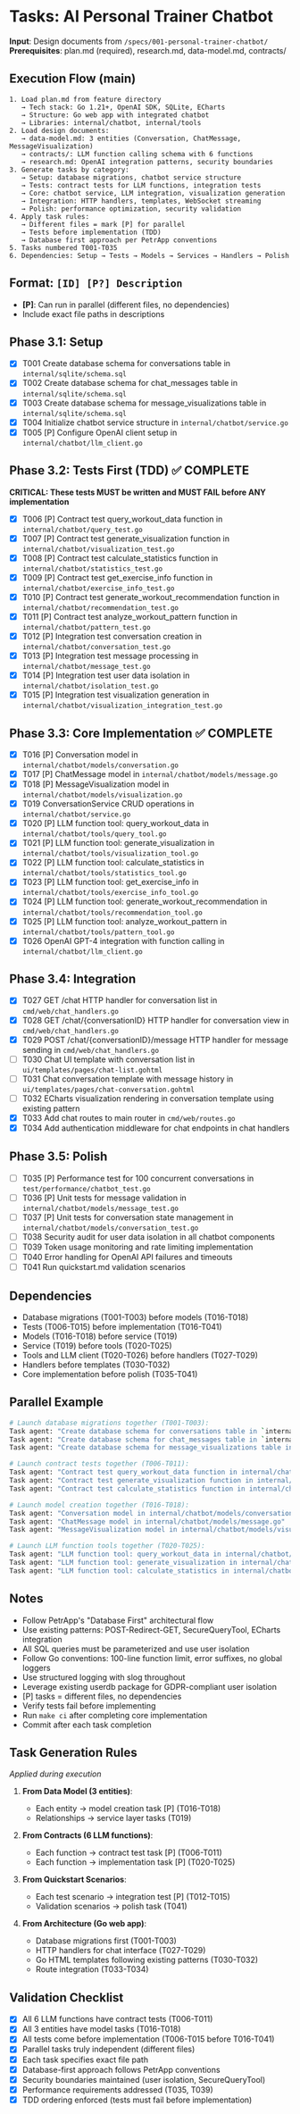 # Tasks: AI Personal Trainer Chatbot

**Input**: Design documents from `/specs/001-personal-trainer-chatbot/`
**Prerequisites**: plan.md (required), research.md, data-model.md, contracts/

## Execution Flow (main)
```
1. Load plan.md from feature directory
   → Tech stack: Go 1.21+, OpenAI SDK, SQLite, ECharts
   → Structure: Go web app with integrated chatbot
   → Libraries: internal/chatbot, internal/tools
2. Load design documents:
   → data-model.md: 3 entities (Conversation, ChatMessage, MessageVisualization)
   → contracts/: LLM function calling schema with 6 functions
   → research.md: OpenAI integration patterns, security boundaries
3. Generate tasks by category:
   → Setup: database migrations, chatbot service structure
   → Tests: contract tests for LLM functions, integration tests
   → Core: chatbot service, LLM integration, visualization generation
   → Integration: HTTP handlers, templates, WebSocket streaming
   → Polish: performance optimization, security validation
4. Apply task rules:
   → Different files = mark [P] for parallel
   → Tests before implementation (TDD)
   → Database first approach per PetrApp conventions
5. Tasks numbered T001-T035
6. Dependencies: Setup → Tests → Models → Services → Handlers → Polish
```

## Format: `[ID] [P?] Description`
- **[P]**: Can run in parallel (different files, no dependencies)
- Include exact file paths in descriptions

## Phase 3.1: Setup
- [X] T001 Create database schema for conversations table in `internal/sqlite/schema.sql`
- [X] T002 Create database schema for chat_messages table in `internal/sqlite/schema.sql`
- [X] T003 Create database schema for message_visualizations table in `internal/sqlite/schema.sql`
- [X] T004 Initialize chatbot service structure in `internal/chatbot/service.go`
- [X] T005 [P] Configure OpenAI client setup in `internal/chatbot/llm_client.go`

## Phase 3.2: Tests First (TDD) ✅ COMPLETE
**CRITICAL: These tests MUST be written and MUST FAIL before ANY implementation**
- [X] T006 [P] Contract test query_workout_data function in `internal/chatbot/query_test.go`
- [X] T007 [P] Contract test generate_visualization function in `internal/chatbot/visualization_test.go`
- [X] T008 [P] Contract test calculate_statistics function in `internal/chatbot/statistics_test.go`
- [X] T009 [P] Contract test get_exercise_info function in `internal/chatbot/exercise_info_test.go`
- [X] T010 [P] Contract test generate_workout_recommendation function in `internal/chatbot/recommendation_test.go`
- [X] T011 [P] Contract test analyze_workout_pattern function in `internal/chatbot/pattern_test.go`
- [X] T012 [P] Integration test conversation creation in `internal/chatbot/conversation_test.go`
- [X] T013 [P] Integration test message processing in `internal/chatbot/message_test.go`
- [X] T014 [P] Integration test user data isolation in `internal/chatbot/isolation_test.go`
- [X] T015 [P] Integration test visualization generation in `internal/chatbot/visualization_integration_test.go`

## Phase 3.3: Core Implementation ✅ COMPLETE
- [X] T016 [P] Conversation model in `internal/chatbot/models/conversation.go`
- [X] T017 [P] ChatMessage model in `internal/chatbot/models/message.go`
- [X] T018 [P] MessageVisualization model in `internal/chatbot/models/visualization.go`
- [X] T019 ConversationService CRUD operations in `internal/chatbot/service.go`
- [X] T020 [P] LLM function tool: query_workout_data in `internal/chatbot/tools/query_tool.go`
- [X] T021 [P] LLM function tool: generate_visualization in `internal/chatbot/tools/visualization_tool.go`
- [X] T022 [P] LLM function tool: calculate_statistics in `internal/chatbot/tools/statistics_tool.go`
- [X] T023 [P] LLM function tool: get_exercise_info in `internal/chatbot/tools/exercise_info_tool.go`
- [X] T024 [P] LLM function tool: generate_workout_recommendation in `internal/chatbot/tools/recommendation_tool.go`
- [X] T025 [P] LLM function tool: analyze_workout_pattern in `internal/chatbot/tools/pattern_tool.go`
- [X] T026 OpenAI GPT-4 integration with function calling in `internal/chatbot/llm_client.go`

## Phase 3.4: Integration
- [X] T027 GET /chat HTTP handler for conversation list in `cmd/web/chat_handlers.go`
- [X] T028 GET /chat/{conversationID} HTTP handler for conversation view in `cmd/web/chat_handlers.go`
- [X] T029 POST /chat/{conversationID}/message HTTP handler for message sending in `cmd/web/chat_handlers.go`
- [ ] T030 Chat UI template with conversation list in `ui/templates/pages/chat-list.gohtml`
- [ ] T031 Chat conversation template with message history in `ui/templates/pages/chat-conversation.gohtml`
- [ ] T032 ECharts visualization rendering in conversation template using existing pattern
- [X] T033 Add chat routes to main router in `cmd/web/routes.go`
- [X] T034 Add authentication middleware for chat endpoints in chat handlers

## Phase 3.5: Polish
- [ ] T035 [P] Performance test for 100 concurrent conversations in `test/performance/chatbot_test.go`
- [ ] T036 [P] Unit tests for message validation in `internal/chatbot/models/message_test.go`
- [ ] T037 [P] Unit tests for conversation state management in `internal/chatbot/models/conversation_test.go`
- [ ] T038 Security audit for user data isolation in all chatbot components
- [ ] T039 Token usage monitoring and rate limiting implementation
- [ ] T040 Error handling for OpenAI API failures and timeouts
- [ ] T041 Run quickstart.md validation scenarios

## Dependencies
- Database migrations (T001-T003) before models (T016-T018)
- Tests (T006-T015) before implementation (T016-T041)
- Models (T016-T018) before service (T019)
- Service (T019) before tools (T020-T025)
- Tools and LLM client (T020-T026) before handlers (T027-T029)
- Handlers before templates (T030-T032)
- Core implementation before polish (T035-T041)

## Parallel Example
```bash
# Launch database migrations together (T001-T003):
Task agent: "Create database schema for conversations table in `internal/sqlite/schema.sql`"
Task agent: "Create database schema for chat_messages table in `internal/sqlite/schema.sql`"
Task agent: "Create database schema for message_visualizations table in `internal/sqlite/schema.sql`"

# Launch contract tests together (T006-T011):
Task agent: "Contract test query_workout_data function in internal/chatbot/contracts/query_test.go"
Task agent: "Contract test generate_visualization function in internal/chatbot/contracts/visualization_test.go"
Task agent: "Contract test calculate_statistics function in internal/chatbot/contracts/statistics_test.go"

# Launch model creation together (T016-T018):
Task agent: "Conversation model in internal/chatbot/models/conversation.go"
Task agent: "ChatMessage model in internal/chatbot/models/message.go"
Task agent: "MessageVisualization model in internal/chatbot/models/visualization.go"

# Launch LLM function tools together (T020-T025):
Task agent: "LLM function tool: query_workout_data in internal/chatbot/tools/query_tool.go"
Task agent: "LLM function tool: generate_visualization in internal/chatbot/tools/visualization_tool.go"
Task agent: "LLM function tool: calculate_statistics in internal/chatbot/tools/statistics_tool.go"
```

## Notes
- Follow PetrApp's "Database First" architectural flow
- Use existing patterns: POST-Redirect-GET, SecureQueryTool, ECharts integration
- All SQL queries must be parameterized and use user isolation
- Follow Go conventions: 100-line function limit, error suffixes, no global loggers
- Use structured logging with slog throughout
- Leverage existing userdb package for GDPR-compliant user isolation
- [P] tasks = different files, no dependencies
- Verify tests fail before implementing
- Run `make ci` after completing core implementation
- Commit after each task completion

## Task Generation Rules
*Applied during execution*

1. **From Data Model (3 entities)**:
   - Each entity → model creation task [P] (T016-T018)
   - Relationships → service layer tasks (T019)

2. **From Contracts (6 LLM functions)**:
   - Each function → contract test task [P] (T006-T011)
   - Each function → implementation task [P] (T020-T025)

3. **From Quickstart Scenarios**:
   - Each test scenario → integration test [P] (T012-T015)
   - Validation scenarios → polish task (T041)

4. **From Architecture (Go web app)**:
   - Database migrations first (T001-T003)
   - HTTP handlers for chat interface (T027-T029)
   - Go HTML templates following existing patterns (T030-T032)
   - Route integration (T033-T034)

## Validation Checklist
- [x] All 6 LLM functions have contract tests (T006-T011)
- [x] All 3 entities have model tasks (T016-T018)
- [x] All tests come before implementation (T006-T015 before T016-T041)
- [x] Parallel tasks truly independent (different files)
- [x] Each task specifies exact file path
- [x] Database-first approach follows PetrApp conventions
- [x] Security boundaries maintained (user isolation, SecureQueryTool)
- [x] Performance requirements addressed (T035, T039)
- [x] TDD ordering enforced (tests must fail before implementation)